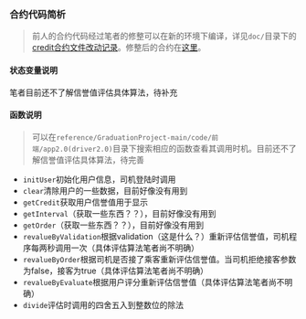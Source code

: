 ### 合约代码简析
> 前人的合约代码经过笔者的修整可以在新的环境下编译，详见`doc/`目录下的[credit合约文件改动记录](../../doc/credit%E5%90%88%E7%BA%A6%E6%96%87%E4%BB%B6%E6%94%B9%E5%8A%A8%E8%AE%B0%E5%BD%95.md)。修整后的合约在[这里](../../src/contract_on_system/credit.sol)。
#### 状态变量说明
笔者目前还不了解信誉值评估具体算法，待补充
#### 函数说明
> 可以在`reference/GraduationProject-main/code/前端/app2.0(driver2.0)`目录下搜索相应的函数查看其调用时机。目前还不了解信誉值评估具体算法，待完善
- `initUser`初始化用户信息，司机登陆时调用
- `clear`清除用户的一些数据，目前好像没有用到
- `getCredit`获取用户信誉值用于显示
- `getInterval`（获取一些东西？？），目前好像没有用到
- `getOrder`（获取一些东西？？），目前好像没有用到
- `revalueByValidation`根据validation（这是什么？）重新评估信誉值，司机程序每两秒调用一次（具体评估算法笔者尚不明确）
- `revalueByOrder`根据司机是否接了乘客重新评估信誉值。当司机拒绝接客参数为false，接客为true（具体评估算法笔者尚不明确）
- `revalueByEvaluate`根据用户评分重新评估信誉值（具体评估算法笔者尚不明确）
- `divide`评估时调用的四舍五入到整数位的除法